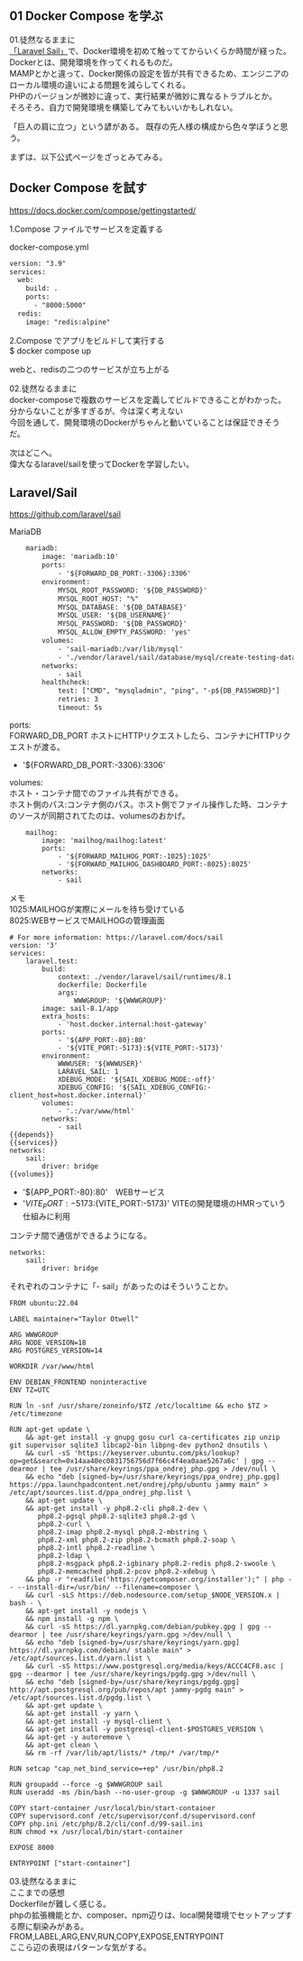 ## 01 Docker Compose を学ぶ

01.徒然なるままに<br>
[「Laravel Sail」](https://laravel.com/docs/9.x/sail)で、Docker環境を初めて触っててからいくらか時間が経った。<br>
Dockerとは、開発環境を作ってくれるものだ。<br>
MAMPとかと違って、Docker関係の設定を皆が共有できるため、エンジニアのローカル環境の違いによる問題を減らしてくれる。<br>
PHPのバージョンが微妙に違って、実行結果が微妙に異なるトラブルとか。<br>
そろそろ、自力で開発環境を構築してみてもいいかもしれない。<br>

「巨人の肩に立つ」という諺がある。
既存の先人様の構成から色々学ぼうと思う。

まずは、以下公式ページをざっとみてみる。
## Docker Compose を試す
https://docs.docker.com/compose/gettingstarted/

1.Compose ファイルでサービスを定義する

docker-compose.yml
```xml
version: "3.9"
services:
  web:
    build: .
    ports:
      - "8000:5000"
  redis:
    image: "redis:alpine"
```

2.Compose でアプリをビルドして実行する<br>
$ docker compose up<br>

webと、redisの二つのサービスが立ち上がる<br>

02.徒然なるままに<br>
docker-composeで複数のサービスを定義してビルドできることがわかった。<br>
分からないことが多すぎるが、今は深く考えない<br>
今回を通して、開発環境のDockerがちゃんと動いていることは保証できそうだ。

次はどこへ。<br>
偉大なるlaravel/sailを使ってDockerを学習したい。<br>

## Laravel/Sail
https://github.com/laravel/sail

MariaDB
```xml
    mariadb:
        image: 'mariadb:10'
        ports:
            - '${FORWARD_DB_PORT:-3306}:3306'
        environment:
            MYSQL_ROOT_PASSWORD: '${DB_PASSWORD}'
            MYSQL_ROOT_HOST: "%"
            MYSQL_DATABASE: '${DB_DATABASE}'
            MYSQL_USER: '${DB_USERNAME}'
            MYSQL_PASSWORD: '${DB_PASSWORD}'
            MYSQL_ALLOW_EMPTY_PASSWORD: 'yes'
        volumes:
            - 'sail-mariadb:/var/lib/mysql'
            - './vendor/laravel/sail/database/mysql/create-testing-database.sh:/docker-entrypoint-initdb.d/10-create-testing-database.sh'
        networks:
            - sail
        healthcheck:
            test: ["CMD", "mysqladmin", "ping", "-p${DB_PASSWORD}"]
            retries: 3
            timeout: 5s
```

ports:<br>
FORWARD_DB_PORT ホストにHTTPリクエストしたら、コンテナにHTTPリクエストが渡る。<br>
- '${FORWARD_DB_PORT:-3306}:3306'
  
volumes:<br>
ホスト・コンテナ間でのファイル共有ができる。<br>
ホスト側のパス:コンテナ側のパス。ホスト側でファイル操作した時、コンテナのソースが同期されてたのは、volumesのおかげ。

```
    mailhog:
        image: 'mailhog/mailhog:latest'
        ports:
            - '${FORWARD_MAILHOG_PORT:-1025}:1025'
            - '${FORWARD_MAILHOG_DASHBOARD_PORT:-8025}:8025'
        networks:
            - sail
```
メモ<br>
1025:MAILHOGが実際にメールを待ち受けている<br>
8025:WEBサービスでMAILHOGの管理画面<br>

```    
# For more information: https://laravel.com/docs/sail
version: '3'
services:
    laravel.test:
        build:
            context: ./vendor/laravel/sail/runtimes/8.1
            dockerfile: Dockerfile
            args:
                WWWGROUP: '${WWWGROUP}'
        image: sail-8.1/app
        extra_hosts:
            - 'host.docker.internal:host-gateway'
        ports:
            - '${APP_PORT:-80}:80'
            - '${VITE_PORT:-5173}:${VITE_PORT:-5173}'
        environment:
            WWWUSER: '${WWWUSER}'
            LARAVEL_SAIL: 1
            XDEBUG_MODE: '${SAIL_XDEBUG_MODE:-off}'
            XDEBUG_CONFIG: '${SAIL_XDEBUG_CONFIG:-client_host=host.docker.internal}'
        volumes:
            - '.:/var/www/html'
        networks:
            - sail
{{depends}}
{{services}}
networks:
    sail:
        driver: bridge
{{volumes}}
```

- '${APP_PORT:-80}:80'　WEBサービス
- '${VITE_PORT:-5173}:${VITE_PORT:-5173}' VITEの開発環境のHMRっていう仕組みに利用

コンテナ間で通信ができるようになる。
```
networks:
    sail:
        driver: bridge
```
それぞれのコンテナに「- sail」があったのはそういうことか。


```
FROM ubuntu:22.04

LABEL maintainer="Taylor Otwell"

ARG WWWGROUP
ARG NODE_VERSION=18
ARG POSTGRES_VERSION=14

WORKDIR /var/www/html

ENV DEBIAN_FRONTEND noninteractive
ENV TZ=UTC

RUN ln -snf /usr/share/zoneinfo/$TZ /etc/localtime && echo $TZ > /etc/timezone

RUN apt-get update \
    && apt-get install -y gnupg gosu curl ca-certificates zip unzip git supervisor sqlite3 libcap2-bin libpng-dev python2 dnsutils \
    && curl -sS 'https://keyserver.ubuntu.com/pks/lookup?op=get&search=0x14aa40ec0831756756d7f66c4f4ea0aae5267a6c' | gpg --dearmor | tee /usr/share/keyrings/ppa_ondrej_php.gpg > /dev/null \
    && echo "deb [signed-by=/usr/share/keyrings/ppa_ondrej_php.gpg] https://ppa.launchpadcontent.net/ondrej/php/ubuntu jammy main" > /etc/apt/sources.list.d/ppa_ondrej_php.list \
    && apt-get update \
    && apt-get install -y php8.2-cli php8.2-dev \
       php8.2-pgsql php8.2-sqlite3 php8.2-gd \
       php8.2-curl \
       php8.2-imap php8.2-mysql php8.2-mbstring \
       php8.2-xml php8.2-zip php8.2-bcmath php8.2-soap \
       php8.2-intl php8.2-readline \
       php8.2-ldap \
       php8.2-msgpack php8.2-igbinary php8.2-redis php8.2-swoole \
       php8.2-memcached php8.2-pcov php8.2-xdebug \
    && php -r "readfile('https://getcomposer.org/installer');" | php -- --install-dir=/usr/bin/ --filename=composer \
    && curl -sLS https://deb.nodesource.com/setup_$NODE_VERSION.x | bash - \
    && apt-get install -y nodejs \
    && npm install -g npm \
    && curl -sS https://dl.yarnpkg.com/debian/pubkey.gpg | gpg --dearmor | tee /usr/share/keyrings/yarn.gpg >/dev/null \
    && echo "deb [signed-by=/usr/share/keyrings/yarn.gpg] https://dl.yarnpkg.com/debian/ stable main" > /etc/apt/sources.list.d/yarn.list \
    && curl -sS https://www.postgresql.org/media/keys/ACCC4CF8.asc | gpg --dearmor | tee /usr/share/keyrings/pgdg.gpg >/dev/null \
    && echo "deb [signed-by=/usr/share/keyrings/pgdg.gpg] http://apt.postgresql.org/pub/repos/apt jammy-pgdg main" > /etc/apt/sources.list.d/pgdg.list \
    && apt-get update \
    && apt-get install -y yarn \
    && apt-get install -y mysql-client \
    && apt-get install -y postgresql-client-$POSTGRES_VERSION \
    && apt-get -y autoremove \
    && apt-get clean \
    && rm -rf /var/lib/apt/lists/* /tmp/* /var/tmp/*

RUN setcap "cap_net_bind_service=+ep" /usr/bin/php8.2

RUN groupadd --force -g $WWWGROUP sail
RUN useradd -ms /bin/bash --no-user-group -g $WWWGROUP -u 1337 sail

COPY start-container /usr/local/bin/start-container
COPY supervisord.conf /etc/supervisor/conf.d/supervisord.conf
COPY php.ini /etc/php/8.2/cli/conf.d/99-sail.ini
RUN chmod +x /usr/local/bin/start-container

EXPOSE 8000

ENTRYPOINT ["start-container"]
```

03.徒然なるままに<br>
ここまでの感想<br>
Dockerfileが難しく感じる。<br>
phpの拡張機能とか、composer、npm辺りは、local開発環境でセットアップする際に馴染みがある。<br>
FROM,LABEL,ARG,ENV,RUN,COPY,EXPOSE,ENTRYPOINT <br>
ここら辺の表現はパターンな気がする。<br>
